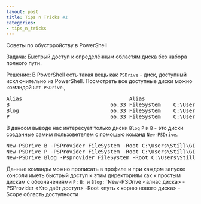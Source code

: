 ```yaml
---
layout: post
title: Tips n Tricks #1
categories:
- tips_n_tricks
---
```

Советы по обустрройству в PowerShell

Задача: Быстрый доступ к определённым областям диска без набора полного пути.

Решение: В PowerShell есть такая вещь как `PSDrive` - диск, доступный исключительно из PowerShell. Посмотреть все доступные диски можно командой `Get-PSDrive`.,
<pre>
Alias                                  Alias
B                                66.33 FileSystem    C:\Users\Still\GIT\PersonalPakag...
Blog                             66.33 FileSystem    C:\Users\Still\GIT\stillru.githu...                         _draft
P                                66.33 FileSystem    C:\Users\Still\GIT\PersonalPakag...
</pre>
В даноом выводе нас интересует только диски `Blog` `P` и `B` - это диски созданные самим пользоветелем с помощью команд `New-PSDrive`.
<pre>
New-PSDrive B -PSProvider FileSystem -Root C:\Users\Still\GIT\PersonalPakage\Scripts\Bash -Scope Global
New-PSDrive P -PSProvider FileSystem -Root C:\Users\Still\GIT\PersonalPakage\Scripts\Powershell -Scope Global
New-PSDrive Blog -Psprovider FileSystem -Root C:\Users\Still\GIT\stillru.github.com\ -Scope Global
</pre>
Данные команды можно прописать в профиле и при каждом запуске консоли иметь быстрый доступ к этим директориям как к простым дискам с обозначениями `P:` `B:` и `Blog:` 
`New-PSDrive <алиас диска> -PSProvider <Кто даёт доступ> -Root <путь к корню нового диска> -Scope область доступности
</pre>
